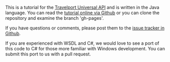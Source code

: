 This is a tutorial for the [Travelport Universal API](http://developer.travelport.com/app/developer-network/universal-api) and is written in the Java language.  You can read the [tutorial online via Github](http://iansmith.github.com/travelport-uapi-tutorial/) or you can clone the repository and examine the branch 'gh-pages'.

If you have questions or comments, please post them to the [issue tracker in Github](https://github.com/iansmith/travelport-uapi-tutorial/issues).

If you are experienced with WSDL and C#, we would love to see a port of this code to C# for those more familiar with Windows development.   You can submit this port to us with a pull request.



